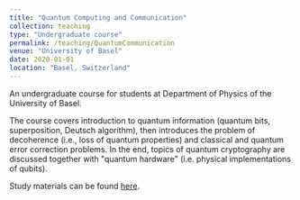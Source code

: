 ```yaml
---
title: "Quantum Computing and Communication"
collection: teaching
type: "Undergraduate course"
permalink: /teaching/QuantumCommunication
venue: "University of Basel"
date: 2020-01-01
location: "Basel, Switzerland"
---
```


An undergraduate course for students  at Department of Physics of the University of Basel.  

The course covers introduction to quantum information (quantum bits, superposition, Deutsch algorithm), then introduces the problem of decoherence (i.e., loss of quantum properties) and classical and quantum error correction problems. In the end, topics of quantum cryptography are discussed together with "quantum hardware" (i.e. physical implementations of qubits).

Study materials can be found [here](https://quantumtheory-bruder.physik.unibas.ch/en/teaching/hs20-quantum-computation-and-quantum-communication/).

